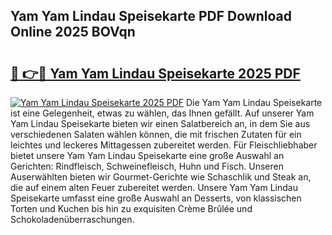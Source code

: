 ## Yam Yam Lindau Speisekarte PDF Download Online 2025 BOVqn

# <h2><a href="http://gcbcwqk.nevu.top/?p=Yam+Yam+Lindau+Speisekarte">🔗 👉🔴 Yam Yam Lindau Speisekarte 2025 PDF</a></h2>

[![Yam Yam Lindau Speisekarte 2025 PDF](https://i.imgur.com/dBaPXMq.png)](http://gcbcwqk.nevu.top/?p=Yam+Yam+Lindau+Speisekarte)
Die Yam Yam Lindau Speisekarte ist eine Gelegenheit, etwas zu wählen, das Ihnen gefällt. Auf unserer Yam Yam Lindau Speisekarte bieten wir einen Salatbereich an, in dem Sie aus verschiedenen Salaten wählen können, die mit frischen Zutaten für ein leichtes und leckeres Mittagessen zubereitet werden. Für Fleischliebhaber bietet unsere Yam Yam Lindau Speisekarte eine große Auswahl an Gerichten: Rindfleisch, Schweinefleisch, Huhn und Fisch. Unseren Auserwählten bieten wir Gourmet-Gerichte wie Schaschlik und Steak an, die auf einem alten Feuer zubereitet werden. Unsere Yam Yam Lindau Speisekarte umfasst eine große Auswahl an Desserts, von klassischen Torten und Kuchen bis hin zu exquisiten Crème Brûlée und Schokoladenüberraschungen.
